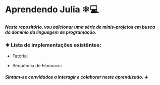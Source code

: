 # Aprendendo Julia :atom_symbol::computer:

##### Neste repositório, vou adicionar uma série de minis-projetos em busca do domínio da linguagem de programação.

###  :fleur_de_lis: Lista de implementações existêntes: 

- Fatorial

- Sequência de Fibonacci

  

##### Sintam-se convidados a interagir e colaborar neste aprendizado. :airplane: